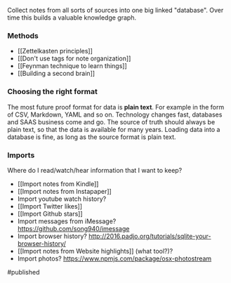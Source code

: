 Collect notes from all sorts of sources into one big linked "database". Over time this builds a valuable knowledge graph.

### Methods
- [[Zettelkasten principles]]
- [[Don't use tags for note organization]]
- [[Feynman technique to learn things]]
- [[Building a second brain]]

### Choosing the right format
The most future proof format for data is **plain text**. For example in the form of CSV, Markdown, YAML and so on. Technology changes fast, databases and SAAS business come and go. The source of truth should always be plain text, so that the data is available for many years. Loading data into a database is fine, as long as the source format is plain text. 



### Imports
Where do I read/watch/hear information that I want to keep?
- [[Import notes from Kindle]] 
- [[Import notes from Instapaper]]
- Import youtube watch history?
- [[Import Twitter likes]]
- [[Import Github stars]]
- Import messages from iMessage? https://github.com/song940/imessage
- Import browser history? http://2016.padjo.org/tutorials/sqlite-your-browser-history/
- [[Import notes from Website highlights]] (what tool?)?
- Import photos? https://www.npmjs.com/package/osx-photostream

#published 
